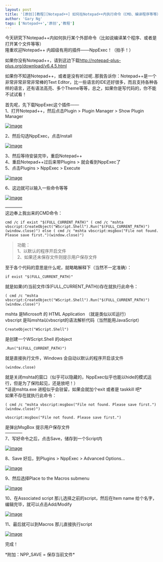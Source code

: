 ```yaml
---
layout: post
title: '[原创][教程][Notepad++] 如何在Notepad++内执行命令（CMD、编译程序等等）'
author: 'Gary Ng'
tags: ['Notepad++','原创','教程']
---
```


今天研究下Notepad++内如何执行某个外部命令（比如说编译某个程序、或者是打开某个文件等等）  
 隆重欢迎Notepad++ 内超级有用的插件——NppExec！（拍手！）  
  

如果你没有Notepad++，请到这边下载<http://notepad-plus-plus.org/download/v6.4.5.html>  

如果你不知道Notepad++，或者是没有听过呢..那我告诉你：Notepad++是一个非常非常非常非常棒的Text
Editor，比一些语言的IDE还好很多，而且支持各种各样的语言，还有语法高亮、多个Theme等等，总之，如果你是写代码的，你不能不试试看！  
  
 首先呢，先下载NppExec这个插件——  
 1、打开Notepad++，然后点击Plugin \> Plugin Manager \> Show Plugin
Manager  

[![image](http://lh3.ggpht.com/-CRu5kXGnq7Y/Ugeo-akCf7I/AAAAAAAADt8/VCgFs81pdyU/image_thumb.png?imgmax=800 "image")](http://lh5.ggpht.com/-kPlsRRQOWD4/Ugeo9o-nIqI/AAAAAAAADt0/eVKH5JDarGc/s1600-h/image%25255B2%25255D.png)  
  
 2、然后勾选NppExec，点击Install  

[![image](http://lh3.ggpht.com/-SIynDSrzhIQ/Ugeo_9nAtVI/AAAAAAAADuM/9eWfJpcDXuY/image_thumb%25255B1%25255D.png?imgmax=800 "image")](http://lh4.ggpht.com/-Gd2PybRPOZ8/Ugeo_Hl8E1I/AAAAAAAADuE/FhTS6ExEKp4/s1600-h/image%25255B5%25255D.png)  
  
 3、然后等待安装完毕，重启Notepad++  
 4、重启Notepad++过后来带Plugins \> 就会看到NppExec了  
 5、点击Plugins \> NppExec \> Execute  

[![image](http://lh4.ggpht.com/--WWiqb08tpE/UgepBMRkqVI/AAAAAAAADuc/eFZNEcQJZKs/image_thumb%25255B2%25255D.png?imgmax=800 "image")](http://lh4.ggpht.com/-JTXp-7XU2U0/UgepAXM3GvI/AAAAAAAADuU/MKFrf9RDkwk/s1600-h/image%25255B8%25255D.png)  
  
 6、这边就可以输入一些命令等等  

[![image](http://lh5.ggpht.com/-iqTMy4EnnXY/UgepCZ-oZcI/AAAAAAAADus/wKLhg1Kpybg/image_thumb%25255B3%25255D.png?imgmax=800 "image")](http://lh3.ggpht.com/-hj-z57m2_Nc/UgepBgHt-7I/AAAAAAAADuk/wKi1zjvEdNs/s1600-h/image%25255B11%25255D.png)  
  
 ————  
 这边奉上我出来的CMD命令：  
  

```
cmd /c if exist "$(FULL_CURRENT_PATH)" ( cmd /c "mshta vbscript:CreateObject("WScript.Shell").Run("$(FULL_CURRENT_PATH)")(window.close)") else ( cmd /c "mshta vbscript:msgbox("File not found. Please save first.")(window.close)")
```

  

  
  

>   
>  功能：  
>  1、以默认的程序开启文件  
>  2、如果还未保存文件则提示用户保存文件

至于各个代码的意思是什么呢，就略略解释下（当然不一定准确）：  

```
if exist "$(FULL_CURRENT_PATH)"
```

就是如果(if)当前文件(\$(FULL\_CURRENT\_PATH))存在就执行此命令：  

```
( cmd /c "mshta vbscript:CreateObject("WScript.Shell").Run("$(FULL_CURRENT_PATH)")(window.close)")
```

mshta 是Microsoft 的 HTML Application （就是类似以IE运行）  
 vbscript 是叫mshta以vbscript的语法解析代码（当然能用JavaScript）  

```
CreateObject("WScript.Shell")
```

是创建一个WScript.Shell 的object  

```
.Run("$(FULL_CURRENT_PATH)")
```

就是直接执行文件，Windows 会自动以默认的程序开启该文件  

```
(window.close)
```

就是关闭mshta的窗口（似乎可以隐藏的，NppExec似乎也能以hide的模式运行，但是为了保险起见，还是放吧！）  
 \*话说mshta.exe 进程似乎会驻留，如果会就加个exit 或者是 taskkill 吧\*  
 如果不存在就执行此命令：  

```
( cmd /c "mshta vbscript:msgbox("File not found. Please save first.")(window.close)")
```

```
vbscript:msgbox("File not found. Please save first.")
```

是弹出MsgBox 提示用户保存文件  
 ————  
 7、写好命令之后，点击Save，储存到一个Script内  

[![image](http://lh3.ggpht.com/-VkguLl4GGXI/UgepDqU5TrI/AAAAAAAADu8/l8wU4LPwjT0/image_thumb%25255B4%25255D.png?imgmax=800 "image")](http://lh5.ggpht.com/-HNFWNgIzRe4/UgepCyT6oQI/AAAAAAAADu0/UoLBBptcZDo/s1600-h/image%25255B14%25255D.png)  
  
 8、Save 好后，到Plugins \> NppExec \> Advanced Options…  

[![image](http://lh5.ggpht.com/-ZYvn8oxDSe0/UgepE0U2wSI/AAAAAAAADvM/_OkseJQAZ1Y/image_thumb%25255B5%25255D.png?imgmax=800 "image")](http://lh6.ggpht.com/--Vmw93E2erk/UgepEGnmk8I/AAAAAAAADvE/ePfVpysSd_8/s1600-h/image%25255B17%25255D.png)  
  
 9、然后选择Place to the Macros submenu  

[![image](http://lh3.ggpht.com/-Gy84JoybipY/UgepGfcK8_I/AAAAAAAADvc/vGxO5NHuoPQ/image_thumb%25255B7%25255D.png?imgmax=800 "image")](http://lh6.ggpht.com/-WFeh_GxIUJ0/UgepFuGgM3I/AAAAAAAADvU/iqumwo0uRdQ/s1600-h/image%25255B23%25255D.png)  
  
 10、在Associated script 那儿选择之前的script，然后在Item name
给个名字，编辑完毕，就可以点击Add/Modify  

[![image](http://lh3.ggpht.com/-QzNAKbb2pmI/UgepJ4fAZ3I/AAAAAAAADvs/BAWWNst5f70/image_thumb%25255B8%25255D.png?imgmax=800 "image")](http://lh5.ggpht.com/-fVndv7MEqgk/UgepJDKJpTI/AAAAAAAADvk/XYJsfnQapQI/s1600-h/image%25255B26%25255D.png)  
  
 11、最后就可以到Macros 那儿直接执行script  

[![image](http://lh3.ggpht.com/-5PEtcRTrp-I/UgepLWs-Q-I/AAAAAAAADv8/OVQiXQKYLPo/image_thumb%25255B9%25255D.png?imgmax=800 "image")](http://lh5.ggpht.com/-rPBgIRxP6Fw/UgepKbjUHMI/AAAAAAAADv0/FAwRLX7U_RQ/s1600-h/image%25255B29%25255D.png)  
  
 完成！  
  
 \*附加：NPP\_SAVE = 保存当前文件\*

